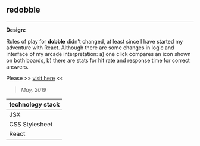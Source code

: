 ## redobble
----

**Design:**

Rules of play for **dobble** didn't changed, at least since I have started my adventure with React. Although there are some changes in logic and interface of my arcade interpretation: a) one click compares an icon shown on both boards, b) there are stats for hit rate and response time for correct answers. 

Please >> [visit here](https://piotrend.github.io/redobble/ ) <<

> *May, 2019*


| technology stack  |
| --- 		       |
| JSX |
| CSS Stylesheet |
| React  |
